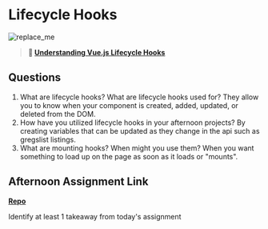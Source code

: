 # Lifecycle Hooks

![replace_me](https://codeworks.blob.core.windows.net/public/assets/img/illustrations/placeholder.svg)

> **📖 [Understanding Vue.js Lifecycle Hooks](https://codeworksacademy.com/fs-student-guide/resources/wk6/03-Vue-Lifecycle-Hooks)**

## Questions

1. What are lifecycle hooks? What are lifecycle hooks used for?
They allow you to know when your component is created, added, updated, or deleted from the DOM.
2. How have you utilized lifecycle hooks in your afternoon projects?
By creating variables that can be updated as they change in the api such as gregslist listings.
3. What are mounting hooks? When might you use them?
When you want something to load up on the page as soon as it loads or "mounts".
## Afternoon Assignment Link

**[Repo](https://github.com/ConnerSeely/late-spring22-vueGregslist)**

Identify at least 1 takeaway from today's assignment
